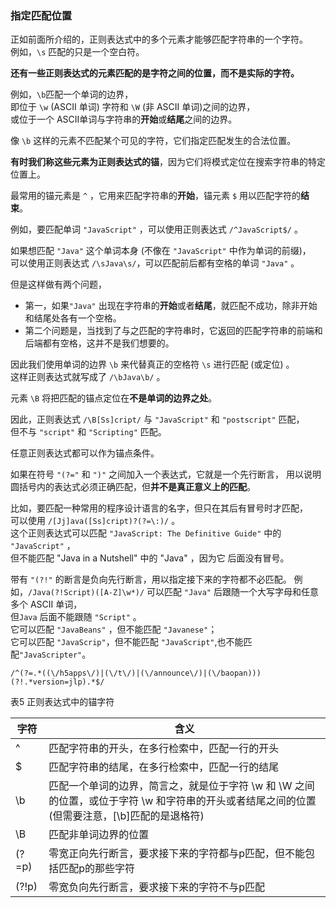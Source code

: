 ### 指定匹配位置

正如前面所介绍的，正则表达式中的多个元素才能够匹配字符串的一个字符。  
例如，`\s` 匹配的只是一个空白符。  

**还有一些正则表达式的元素匹配的是字符之间的位置，而不是实际的字符。**  

例如，`\b`匹配一个单词的边界，  
即位于 `\w` (ASCII 单词) 字符和 `\W` (非 ASCII 单词)之间的边界，  
或位于一个 ASCII单词与字符串的**开始**或**结尾**之间的边界。  

像 `\b` 这样的元素不匹配某个可见的字符，它们指定匹配发生的合法位置。  

**有时我们称这些元素为正则表达式的锚**，因为它们将模式定位在搜索字符串的特定位置上。

最常用的锚元素是 `^` ，它用来匹配字符串的**开始**，锚元素 `$` 用以匹配字符的**结束**。  

例如，要匹配单词 `"JavaScript"` ，可以使用正则表达式 `/^JavaScript$/` 。  

如果想匹配 `"Java"` 这个单词本身 (不像在 `"JavaScript"` 中作为单词的前缀)，  
可以使用正则表达式 `/\sJava\s/`，可以匹配前后都有空格的单词 `"Java"` 。  

但是这样做有两个问题，  

 - 第一，如果`"Java"` 出现在字符串的**开始**或者**结尾**，就匹配不成功，除非开始和结尾处各有一个空格。  
 - 第二个问题是，当找到了与之匹配的字符串时，它返回的匹配字符串的前端和后端都有空格，这并不是我们想要的。  
 
因此我们使用单词的边界 `\b` 来代替真正的空格符 `\s` 进行匹配 (或定位) 。  
这样正则表达式就写成了 `/\bJava\b/` 。

元素 `\B` 将把匹配的锚点定位在**不是单词的边界之处**。  

因此，正则表达式 `/\B[Ss]cript/` 与 `"JavaScript"` 和 `"postscript"` 匹配，  
但不与 `"script"` 和 `"Scripting"` 匹配。  

任意正则表达式都可以作为锚点条件。  

如果在符号 `"(?="` 和 `")"` 之间加入一个表达式，它就是一个<red>先行断言</red>，
用以说明圆括号内的表达式必须正确匹配，但**并不是真正意义上的匹配**。  

比如，要匹配一种常用的程序设计语言的名字，但只在其后有冒号时才匹配，  
可以使用 `/[Jj]ava([Ss]cript)?(?=\:)/` 。  
这个正则表达式可以匹配 `"JavaScript: The Definitive Guide"` 中的  `"JavaScript"` ，  
但不能匹配 "Java in a Nutshell" 中的 "Java" ，因为它 后面没有冒号。

带有 `"(?!"` 的断言是<red>负向先行断言</red>，用以指定接下来的字符都不必匹配。
例如，`/Java(?!Script)([A-Z]\w*)/` 可以匹配 `"Java"` 后跟随一个大写字母和任意多个 ASCII 单词，   
但`Java` 后面不能跟随 `"Script"` 。  
它可以匹配 `"JavaBeans"` ，但不能匹配 `"Javanese"`；  
它可以匹配 `"JavaScrip"`，但不能匹配 `"JavaScript"`,也不能匹配`"JavaScripter"`。

    /^(?=.*((\/h5apps\/)|(\/t\/)|(\/announce\/)|(\/baopan)))(?!.*version=jlp).*$/

表5 正则表达式中的锚字符

<table>
	<thead>
		<tr><th>字符</th><th>含义</th></tr>
	</thead>
	<tbody>
		<tr><td>^</td><td>匹配字符串的开头，在多行检索中，匹配一行的开头</td></tr>
		<tr><td>$</td><td>匹配字符串的结尾，在多行检索中，匹配一行的结尾</td></tr>
		<tr><td>\b</td><td>匹配一个单词的边界，简言之，就是位于字符 \w 和 \W 之间的位置，或位于字符 \w 和字符串的开头或者结尾之间的位置(但需要注意，[\b]匹配的是退格符)</td></tr>
		<tr><td>\B</td><td>匹配非单词边界的位置</td></tr>
		<tr><td>(?=p)</td><td>零宽正向先行断言，要求接下来的字符都与p匹配，但不能包括匹配p的那些字符</td></tr>
		<tr><td>(?!p)</td><td>零宽负向先行断言，要求接下来的字符不与p匹配</td></tr>
	</tbody>
</table>
    
      